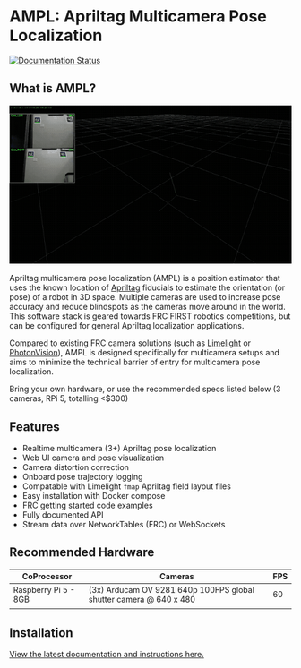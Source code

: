 # AMPL: Apriltag Multicamera Pose Localization 

[![Documentation Status](https://readthedocs.org/projects/ampl-frc/badge/?version=latest)](https://ampl-frc.readthedocs.io/en/latest/?badge=latest)

## What is AMPL?

![](./docs/res/crappy_recording_athome.gif)

Apriltag multicamera pose localization (AMPL) is a position estimator that uses the known location of 
[Apriltag](https://github.com/AprilRobotics/apriltag) fiducials 
to estimate the orientation (or pose) of a robot in 3D space. Multiple cameras are used to increase pose accuracy 
and reduce blindspots as the cameras move around in the world. This software stack is geared towards FRC FIRST robotics 
competitions, but can be configured for general Apriltag localization applications.

Compared to existing FRC camera solutions (such as [Limelight](https://docs.limelightvision.io/) or [PhotonVision](https://docs.photonvision.org)), AMPL is designed specifically for multicamera
setups and aims to minimize the technical barrier of entry for multicamera pose localization.

Bring your own hardware, or use the recommended specs listed below (3 cameras, RPi 5, totalling <$300)

## Features

* Realtime multicamera (3+) Apriltag pose localization
* Web UI camera and pose visualization
* Camera distortion correction
* Onboard pose trajectory logging
* Compatable with Limelight `fmap` Apriltag field layout files
* Easy installation with Docker compose
* FRC getting started code examples
* Fully documented API
* Stream data over NetworkTables (FRC) or WebSockets

## Recommended Hardware

| CoProcessor          | Cameras                                                            | FPS |
|----------------------|--------------------------------------------------------------------|-----|
| Raspberry Pi 5 - 8GB | (3x) Arducam OV 9281 640p 100FPS global shutter camera @ 640 x 480 | 60  |
|                      |                                                                    |     |

## Installation

[View the latest documentation and instructions here.](https://ampl-frc.readthedocs.io)



